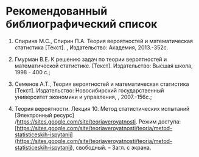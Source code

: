 # Рекомендованный библиографический список

1. Спирина М.С., Спирин П.А.  Теория вероятностей и математическая статистика [Текст].  ,  Издательство: Академия, 2013.-352с.
2. Гмурман В.Е. К решению задач по теории вероятностей и математической статистике.  [Текст].  Издательство: Высшая школа,  1998 - 400 с.;

3. Семенов А.Т., Теория вероятностей и математическая статистика [Текст].  Издательство:   Новосибирский государственный университет экономики и управления, , 2007.-156с.;

4. Теория вероятности. Лекция 10. Метод статистических испытаний [Электронный ресурс] /https://sites.google.com/site/teoriaveroyatnosti. Режим доступа: [https://sites.google.com/site/teoriaveroyatnosti/teoria/metod-statisticeskih-ispytanij](https://sites.google.com/site/teoriaveroyatnosti/teoria/metod-statisticeskih-ispytanij), свободный. – Загл. с экрана.


